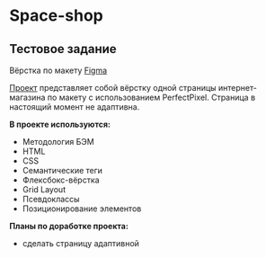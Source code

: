 # Space-shop
## Тестовое задание

Вёрстка по макету [Figma](https://www.figma.com/file/XmFWlG7ECsDMHPjYfubRLA/%D0%A2%D0%B5%D1%81%D1%82%D0%BE%D0%B2%D0%BE%D0%B5-%D0%B7%D0%B0%D0%B4%D0%B0%D0%BD%D0%B8%D0%B5?node-id=0-1&t=O4Md6wYfPtAzQNVu-0)

[Проект](https://marinaprivalova.github.io/space-shop/) представляет собой вёрстку одной страницы интернет-магазина по макету с использованием PerfectPixel. 
Страница в настоящий момент не адаптивна.

**В проекте используются:**
* Методология БЭМ
* HTML
* CSS
* Семантические теги
* Флексбокс-вёрстка
* Grid Layout
* Псевдоклассы
* Позиционирование элементов

**Планы по доработке проекта:**
* сделать страницу адаптивной